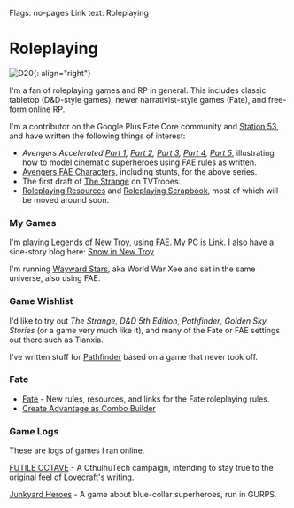 Flags: no-pages
Link text: Roleplaying

# Roleplaying

![D20](/attachments/art/200px-D20pic.svg.png){: align="right"}

I'm a fan of roleplaying games and RP in general. This includes classic tabletop (D&D-style games), newer narrativist-style games (Fate), and free-form online RP.

I'm a contributor on the Google Plus Fate Core community and [Station 53], and have written the following things of interest:

* *Avengers Accelerated [Part 1], [Part 2], [Part 3], [Part 4], [Part 5]*, illustrating how to model cinematic superheroes using FAE rules as written.
* [Avengers FAE Characters], including stunts, for the above series.
* The first draft of [The Strange] on TVTropes.
* [Roleplaying Resources] and [Roleplaying Scrapbook], most of which will be moved around soon.

### My Games

I'm playing [Legends of New Troy], using FAE. My PC is [Link]. I also have a side-story blog here: [Snow in New Troy](http://snowinnewtroy.blogspot.com/)

I'm running [Wayward Stars], aka World War Xee and set in the same universe, also using FAE.

### Game Wishlist

I'd like to try out *The Strange*, *D&D 5th Edition*, *Pathfinder*, *Golden Sky Stories* (or a game very much like it), and many of the Fate or FAE settings out there such as Tianxia.

I've written stuff for [Pathfinder] based on a game that never took off.

### Fate

* [Fate] - New rules, resources, and links for the Fate roleplaying rules.
* [Create Advantage as Combo Builder]

### Game Logs

These are logs of games I ran online.

[FUTILE OCTAVE] - A CthulhuTech campaign, intending to stay true to the original feel of Lovecraft's writing.

[Junkyard Heroes] - A game about blue-collar superheroes, run in GURPS.

[Legends of New Troy]: http://newtroy.astralfrontier.org/wiki/Main_Page
[Wayward Stars]: http://imperium.astralfrontier.org/wiki/Main_Page
[Link]: http://newtroy.astralfrontier.org/wiki/Link
[Create Advantage as Combo Builder]: /rpg/create-advantage-as-combo-builder
[Fate]: /rpg/fate
[FUTILE OCTAVE]: /rpg/futile-octave
[Junkyard Heroes]: /rpg/junkyard-heroes
[Pathfinder]: /rpg/pathfinder
[Roleplaying Resources]: /rpg/resources
[Roleplaying Scrapbook]: /rpg/scrapbook
[Avengers FAE Characters]: https://docs.google.com/document/d/1jdLwE_ayNgjAZuVD0XllUvSJ_r5yJPXBrzMz9YgUGEw/edit
[Station 53]: http://station53.blogspot.com/
[The Strange]: http://tvtropes.org/pmwiki/pmwiki.php/TabletopGame/TheStrange
[Part 1]: http://station53.blogspot.com/2014/07/avengers-accelerated-invasion-begins.html
[Part 2]: http://station53.blogspot.com/2014/07/avengers-accelerated-war-part-25.html
[Part 3]: http://station53.blogspot.com/2014/07/avengers-accelerated-avengers-assembled.html
[Part 4]: http://station53.blogspot.com/2014/07/avengers-accelerated-hope-is-lost-part.html
[Part 5]: http://station53.blogspot.com/2014/08/avengers-accelerated-sacrifice-play.html
